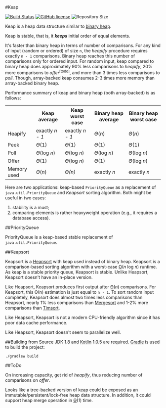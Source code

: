 #Keap

[![Build Status](https://travis-ci.org/penemue/keap.png?branch=master)](https://travis-ci.org/penemue/keap)
[![GitHub license](https://img.shields.io/hexpm/l/plug.svg)](http://www.apache.org/licenses/LICENSE-2.0.html)
![Repository Size](https://reposs.herokuapp.com/?path=penemue/keap)

Keap is a heap data structure similar to [binary heap](https://en.wikipedia.org/wiki/Binary_heap).

Keap is stable, that is, it ***keeps*** initial order of equal elements.

It's faster than binary heap in terms of number of comparisons. For any kind of input (random or ordered) of size `n`,
the *heapify* procedure requires exactly `n - 1` comparisons. Binary heap reaches this number of comparisons
only for ordered input. For random input, keap compared to binary heap does approximately 90% less comparisons
to *heapify*, 20% more comparisons to *offer*<sup><a href="#todo">[todo]</a></sup>, and more than 3 times less
comparisons to *poll*. Though, array-backed keap consumes 2-3 times more memory than array-backed binary heap.

Performance summary of keap and binary heap (both array-backed) is as follows: 
<table>
<tr>
<th></th>
<th>Keap average</th>
<th>Keap worst case</th>
<th>Binary heap average</th>
<th>Binary heap worst case</th>
</tr>
<tr>
<td>Heapify</td>
<td>exactly <i>n - 1</i></td>
<td>exactly <i>n - 1</i></td>
<td><i>Θ</i>(<i>n</i>)</td>
<td><i>Θ</i>(<i>n</i>)</td>
</tr>
<tr>
<td>Peek</td>
<td><i>Θ</i>(1)</td>
<td><i>Θ</i>(1)</td>
<td><i>Θ</i>(1)</td>
<td><i>Θ</i>(1)</td>
</tr>
<tr>
<td>Poll</td>
<td><i>Θ</i>(log <i>n</i>)</td>
<td><i>Θ</i>(log <i>n</i>)</td>
<td><i>Θ</i>(log <i>n</i>)</td>
<td><i>Θ</i>(log <i>n</i>)</td>
</tr>
<tr>
<td>Offer</td>
<td><i>Θ</i>(1)</td>
<td><i>Θ</i>(log <i>n</i>)</td>
<td><i>Θ</i>(1)</td>
<td><i>Θ</i>(log <i>n</i>)</td>
</tr>
<tr>
<td>Memory used</td>
<td><i>Θ</i>(<i>n</i>)</td>
<td><i>Θ(<i>n</i>)</td>
<td>exactly <i>n</i></td>
<td>exactly <i>n</i></td>
</tr>
</table>

Here are two applications: keap-based `PriorityQueue` as a replacement of `java.util.PriorityQueue` and *Keapsort*
sorting algorithm. Both might be useful in two cases:

1. stability is a must;
1. comparing elements is rather heavyweight operation (e.g., it requires a database access).

##PriorityQueue

PriorityQueue is a keap-based stable replacement of `java.util.PriorityQueue`. 

##Keapsort

Keapsort is a [Heapsort](https://en.wikipedia.org/wiki/Heapsort) with keap used instead of binary heap. Keapsort is a
comparison-based sorting algorithm with a worst-case [O](https://en.wikipedia.org/wiki/Big_O_notation)(*n* log *n*)
runtime. As keap is a stable priority queue, Keapsort is stable. Unlike Heapsort, Keapsort doesn't have an in-place
version.

Like Heapsort, Keapsort produces first output after [Θ](https://en.wikipedia.org/wiki/Big_O_notation)(*n*) comparisons.
For Keapsort, this Θ(n) estimation is just equal to `n - 1`. To sort random input completely, Keapsort does almost
two times less comparisons than Heapsort, nearly 1% less comparisons than
[Mergesort](https://en.wikipedia.org/wiki/Merge_sort) and 1-2% more comparisons than
[Timsort](https://en.wikipedia.org/wiki/Timsort).

Like Heapsort, Keapsort is not a modern CPU-friendly algorithm since it has poor data cache performance.
    
Like Heapsort, Keapsort doesn't seem to parallelize well.

##Building from Source
JDK 1.8 and [Kotlin](https://github.com/JetBrains/kotlin) 1.0.5 are required. [Gradle](http://www.gradle.org)
is used to build the project:

    ./gradlew build

##ToDo

<span id="todo">On increasing capacity, get rid of *heapify*, thus reducing number of comparisons on *offer*.</span> 

Looks like a tree-backed version of keap could be exposed as an immutable/persistent/lock-free heap data structure.
In addition, it could support heap merge operation in
[Θ](https://en.wikipedia.org/wiki/Big_O_notation)(*1*) time.